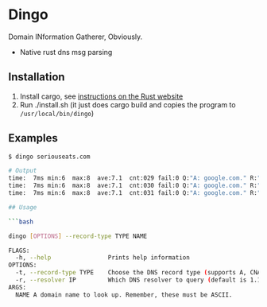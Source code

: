 # Dingo

Domain INformation Gatherer, Obviously.

* Native rust dns msg parsing

## Installation

1. Install cargo, see [instructions on the Rust website](https://doc.rust-lang.org/cargo/getting-started/installation.html)
2. Run ./install.sh (it just does cargo build and copies the program to `/usr/local/bin/dingo`)

## Examples

```sh
$ dingo seriouseats.com

# Output
time:  7ms min:6  max:8  ave:7.1  cnt:029 fail:0 Q:"A: google.com." R:"1.1.1.1:53" Ans:"A: 142.250.204.14 (TTL 279)..."
time:  7ms min:6  max:8  ave:7.1  cnt:030 fail:0 Q:"A: google.com." R:"1.1.1.1:53" Ans:"A: 142.250.204.14 (TTL 249)..."
time:  7ms min:6  max:8  ave:7.1  cnt:031 fail:0 Q:"A: google.com." R:"1.1.1.1:53" Ans:"A: 172.217.24.46 (TTL 264)...."

## Usage

```bash

dingo [OPTIONS] --record-type TYPE NAME

FLAGS:
  -h, --help                Prints help information
OPTIONS:
  -t, --record-type TYPE    Choose the DNS record type (supports A, CNAME, SOA and AAAA) (default A)
  -r, --resolver IP         Which DNS resolver to query (default is 1.1.1.1:53)
ARGS:
  NAME A domain name to look up. Remember, these must be ASCII.

```
